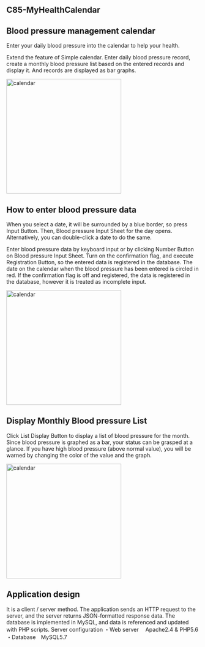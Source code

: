 ## C85-MyHealthCalendar

## Blood pressure management calendar
Enter your daily blood pressure into the calendar to help your health.

Extend the feature of Simple calendar. Enter daily blood pressure record, create a monthly blood pressure list based on the entered records and display it. And records are displayed as bar graphs.

<img src="http://mikomokaru.sakura.ne.jp/data/02/calendarMain.png" alt="calendar" title="calendar" width="300">

## How to enter blood pressure data
When you select a date, it will be surrounded by a blue border, so press Input Button. Then, Blood pressure Input Sheet for the day opens. Alternatively, you can double-click a date to do the same.

Enter blood pressure data by keyboard input or by clicking Number Button on Blood pressure Input Sheet. Turn on the confirmation flag, and execute Registration Button, so the entered data is registered in the database. The date on the calendar when the blood pressure has been entered is circled in red. If the confirmation flag is off and registered, the data is registered in the database, however it is treated as incomplete input.

<img src="http://mikomokaru.sakura.ne.jp/data/02/calendarEntry.png" alt="calendar" title="Entry" width="300">

## Display Monthly Blood pressure List
Click List Display Button to display a list of blood pressure for the month. Since blood pressure is graphed as a bar, your status can be grasped at a glance. If you have high blood pressure (above normal value), you will be warned by changing the color of the value and the graph.

<img src="http://mikomokaru.sakura.ne.jp/data/02/calendarResult.png" alt="calendar" title="Result" width="300">

## Application design
It is a client / server method. The application sends an HTTP request to the server, and the server returns JSON-formatted response data. The database is implemented in MySQL, and data is referenced and updated with PHP scripts.
Server configuration
・Web server 　Apache2.4 & PHP5.6
・Database　MySQL5.7
